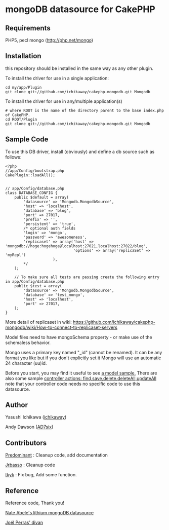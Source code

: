 # mongoDB datasource for CakePHP

## Requirements
PHP5, 
pecl mongo (http://php.net/mongo)

## Installation

this repository should be installed in the same way as any other plugin.

To install the driver for use in a single application:

	cd my/app/Plugin
	git clone git://github.com/ichikaway/cakephp-mongodb.git Mongodb

To install the driver for use in any/multiple application(s)

	# where ROOT is the name of the directory parent to the base index.php of CakePHP.
	cd ROOT/Plugin
	git clone git://github.com/ichikaway/cakephp-mongodb.git Mongodb
	
## Sample Code

To use this DB driver, install (obviously) and define a db source such as follows:

	<?php
	//app/Config/bootstrap.php
	CakePlugin::loadAll();


	// app/Config/database.php
	class DATABASE_CONFIG {
		public $default = array(
			'datasource' => 'Mongodb.MongodbSource',
			'host' => 'localhost',
			'database' => 'blog',
			'port' => 27017,
			'prefix' => '',
			'persistent' => 'true',
			/* optional auth fields
			'login' => 'mongo',	
			'password' => 'awesomeness',
			'replicaset' => array('host' => 'mongodb://hoge:hogehoge@localhost:27021,localhost:27022/blog', 
			                      'options' => array('replicaSet' => 'myRepl')
					     ),
			*/
		);

		// To make sure all tests are passing create the following entry in app/Config/database.php
		public $test = array(
			'datasource' => 'Mongodb.MongodbSource',
			'database' => 'test_mongo',
			'host' => 'localhost',
			'port' => 27017,
		); 
	}

More detail of replicaset in wiki:
https://github.com/ichikaway/cakephp-mongodb/wiki/How-to-connect-to-replicaset-servers


Model files need to have mongoSchema property - or make use of the schemaless behavior. 

Mongo uses a primary key named "\_id" (cannot be renamed). It can be any format you like but if you don't explicitly set it Mongo will use an automatic 24 character (uu)id.

Before you start, you may find it useful to see [a model sample.](http://github.com/ichikaway/mongoDB-Datasource/blob/master/samples/models/post.php)
There are also some sample [controller actions: find,save,delete,deleteAll,updateAll](http://github.com/ichikaway/mongoDB-Datasource/blob/master/samples/controllers/posts_controller.php) note that your controller code needs no specific code to use this datasource.

## Author
Yasushi Ichikawa ([ichikaway](http://twitter.com/ichikaway))

Andy Dawson ([AD7six](http://twitter.com/AD7six))


## Contributors
[Predominant](http://github.com/predominant/) : Cleanup code, add documentation

[Jrbasso](http://github.com/jrbasso/) : Cleanup code

[tkyk](http://github.com/tkyk/) : Fix bug, Add some function.


## Reference
Reference code, Thank you!

[Nate Abele's lithium mongoDB datasource](http://li3.rad-dev.org/)

[Joél Perras' divan](http://github.com/jperras/divan/)

